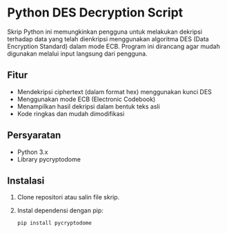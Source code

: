 # Python DES Decryption Script

Skrip Python ini memungkinkan pengguna untuk melakukan dekripsi terhadap data yang telah dienkripsi menggunakan algoritma DES (Data Encryption Standard) dalam mode ECB. Program ini dirancang agar mudah digunakan melalui input langsung dari pengguna.

## Fitur

- Mendekripsi ciphertext (dalam format hex) menggunakan kunci DES
- Menggunakan mode ECB (Electronic Codebook)
- Menampilkan hasil dekripsi dalam bentuk teks asli
- Kode ringkas dan mudah dimodifikasi

## Persyaratan

- Python 3.x
- Library pycryptodome

## Instalasi

1. Clone repositori atau salin file skrip.
2. Instal dependensi dengan pip:

   ```bash
   pip install pycryptodome
